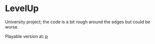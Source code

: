 # LevelUp

University project; the code is a bit rough around the edges but could be worse.

Playable version at: [p](https://phaser.richardleafe.me/)
